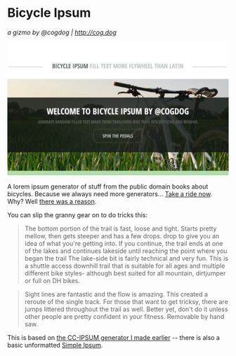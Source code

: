 # Bicycle Ipsum

*a gizmo by @cogdog | http://cog.dog* 

![](docs/images/bicycle-ipsum.jpg)

A  lorem ipsum generator of stuff from the public domain books about bicycles. Because we always need more generators... [Take a ride now](https://cogdog.github.io/bicycle-ipsum/). Why? Well [there was a reason](http://cogdogblog.com/2017/10/bike-trail-lorem-ipsum/).

You can slip the granny gear on to do tricks this:

> The bottom portion of the trail is fast, loose and tight. Starts pretty mellow, then gets steeper and has a few drops. drop to give you an idea of what you're getting into. If you continue, the trail ends at one of the lakes and continues lakeside until reaching the point where you began the trail The lake-side bit is fairly technical and very fun. This is a shuttle access downhill trail that is suitable for all ages and multiple different bike styles- although best suited for all mountain, dirtjumper or full on DH bikes.

> Sight lines are fantastic and the flow is amazing. This created a reroute of the single track. For those that want to get tricksy, there are jumps littered throughout the trail as well. Better yet, don't do it unless other people are pretty confident in your fitness. Removable by hand saw.

This is based on [the CC-IPSUM generator I made earlier](https://cogdog.github.io/cc-ipsum/) -- there is also a basic unformatted [Simple Ipsum](https://github.com/cogdog/simple-ipsum/).




